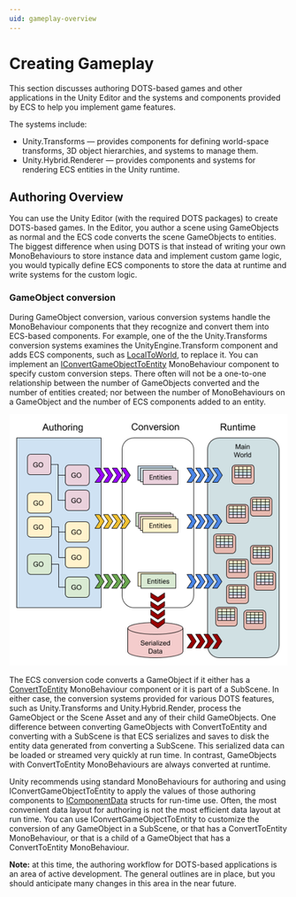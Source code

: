 ```yaml
---
uid: gameplay-overview
---
```


# Creating Gameplay

This section discusses authoring DOTS-based games and other applications in the Unity Editor and the systems and components provided by ECS to help you implement game features.

The systems include:

* Unity.Transforms — provides components for defining world-space transforms, 3D object hierarchies, and systems to manage them.
* Unity.Hybrid.Renderer — provides components and systems for rendering ECS entities in the Unity runtime.

## Authoring Overview

You can use the Unity Editor (with the required DOTS packages) to create DOTS-based games. In the Editor, you author a scene using GameObjects as normal and the ECS code converts the scene GameObjects to entities. The biggest difference when using DOTS is that instead of writing your own MonoBehaviours to store instance data and implement custom game logic, you would typically define ECS components to store the data at runtime and write systems for the custom logic. 

### GameObject conversion

During GameObject conversion, various conversion systems handle the MonoBehaviour components that they recognize and convert them into ECS-based components. For example, one of the the Unity.Transforms conversion systems examines the UnityEngine.Transform component and adds ECS components, such as [LocalToWorld](xref:Unity.Transforms.LocalToWorld), to replace it. You can implement an [IConvertGameObjectToEntity](Unity.Entities.IConvertGameObjectToEntity) MonoBehaviour component to specify custom conversion steps. There often will not be a one-to-one relationship between the number of GameObjects converted and the number of entities created; nor between the number of MonoBehaviours on a GameObject and the number of ECS components added to an entity. 

![](images/CreatingGameplay.png)

The ECS conversion code converts a GameObject if it either has a [ConvertToEntity](xref:Unity.Entities.Hybrid.ConvertToEntity) MonoBehaviour component or it is part of a SubScene. In either case, the conversion systems provided for various DOTS features, such as Unity.Transforms and Unity.Hybrid.Render, process the GameObject or the Scene Asset and any of their child GameObjects. One difference between converting GameObjects with ConvertToEntity and converting with a SubScene is that ECS serializes and saves to disk the entity data generated from converting a SubScene. This serialized data can be loaded or streamed very quickly at run time. In contrast, GameObjects with ConvertToEntity MonoBehaviours are always converted at runtime.

Unity recommends using standard MonoBehaviours for authoring and using IConvertGameObjectToEntity to apply the values of those authoring components to [IComponentData](xref:Unity.Entities.IComponentData) structs for run-time use. Often, the most convenient data layout for authoring is not the most efficient data layout at run time. You can use IConvertGameObjectToEntity to customize the conversion of any GameObject in a SubScene, or that has a ConvertToEntity MonoBehaviour, or that is a child of a GameObject that has a ConvertToEntity MonoBehaviour.

**Note:** at this time, the authoring workflow for DOTS-based applications is an area of active development. The general outlines are in place, but you should anticipate many changes in this area in the near future.



